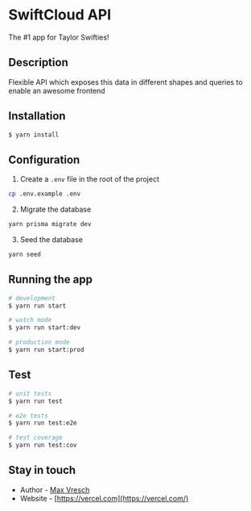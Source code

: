 # SwiftCloud API

The #1 app for Taylor Swifties!

## Description

Flexible API which exposes this data in different shapes and queries to enable an awesome frontend

## Installation

```bash
$ yarn install
```

## Configuration

1. Create a `.env` file in the root of the project
```bash
cp .env.example .env
```

2. Migrate the database
```bash
yarn prisma migrate dev
```
3. Seed the database
```bash
yarn seed
```

## Running the app

```bash
# development
$ yarn run start

# watch mode
$ yarn run start:dev

# production mode
$ yarn run start:prod
```

## Test

```bash
# unit tests
$ yarn run test

# e2e tests
$ yarn run test:e2e

# test coverage
$ yarn run test:cov
```

## Stay in touch

- Author - [Max Vresch](https://linktr.ee/max.vr)
- Website - [https://vercel.com](https://vercel.com/)

